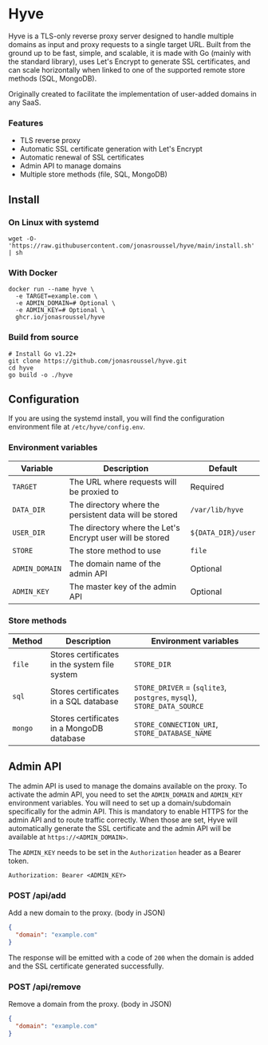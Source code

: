 # Hyve

Hyve is a TLS-only reverse proxy server designed to handle multiple domains as input and proxy requests to a single target URL.
Built from the ground up to be fast, simple, and scalable, it is made with Go (mainly with the standard library),
uses Let's Encrypt to generate SSL certificates, and can scale horizontally when linked to one of the supported remote store methods (SQL, MongoDB).

Originally created to facilitate the implementation of user-added domains in any SaaS.

### Features

- TLS reverse proxy
- Automatic SSL certificate generation with Let's Encrypt
- Automatic renewal of SSL certificates
- Admin API to manage domains
- Multiple store methods (file, SQL, MongoDB)

## Install

### On Linux with systemd

```shell
wget -O- 'https://raw.githubusercontent.com/jonasroussel/hyve/main/install.sh' | sh
```

### With Docker

```shell
docker run --name hyve \
  -e TARGET=example.com \
  -e ADMIN_DOMAIN=# Optional \
  -e ADMIN_KEY=# Optional \
  ghcr.io/jonasroussel/hyve
```

### Build from source

```shell
# Install Go v1.22+
git clone https://github.com/jonasroussel/hyve.git
cd hyve
go build -o ./hyve
```

## Configuration

If you are using the systemd install, you will find the configuration environment file at `/etc/hyve/config.env`.

### Environment variables

| Variable       | Description                                               | Default            |
| -------------- | --------------------------------------------------------- | ------------------ |
| `TARGET`       | The URL where requests will be proxied to                 | Required           |
| `DATA_DIR`     | The directory where the persistent data will be stored    | `/var/lib/hyve`    |
| `USER_DIR`     | The directory where the Let's Encrypt user will be stored | `${DATA_DIR}/user` |
| `STORE`        | The store method to use                                   | `file`             |
| `ADMIN_DOMAIN` | The domain name of the admin API                          | Optional           |
| `ADMIN_KEY`    | The master key of the admin API                           | Optional           |

### Store methods

| Method  | Description                                   | Environment variables                                                  |
| ------- | --------------------------------------------- | ---------------------------------------------------------------------- |
| `file`  | Stores certificates in the system file system | `STORE_DIR`                                                            |
| `sql`   | Stores certificates in a SQL database         | `STORE_DRIVER` = (`sqlite3`, `postgres`, `mysql`), `STORE_DATA_SOURCE` |
| `mongo` | Stores certificates in a MongoDB database     | `STORE_CONNECTION_URI`, `STORE_DATABASE_NAME`                          |

## Admin API

The admin API is used to manage the domains available on the proxy. To activate the admin API, you need to set the `ADMIN_DOMAIN` and `ADMIN_KEY` environment variables. You will need to set up a domain/subdomain specifically for the admin API. This is mandatory to enable HTTPS for the admin API and to route traffic correctly. When those are set, Hyve will automatically generate the SSL certificate and the admin API will be available at `https://<ADMIN_DOMAIN>`.

The `ADMIN_KEY` needs to be set in the `Authorization` header as a Bearer token.

```http
Authorization: Bearer <ADMIN_KEY>
```

### POST /api/add

Add a new domain to the proxy. (body in JSON)

```json
{
  "domain": "example.com"
}
```

The response will be emitted with a code of `200` when the domain is added and the SSL certificate generated successfully.

### POST /api/remove

Remove a domain from the proxy. (body in JSON)

```json
{
  "domain": "example.com"
}
```
